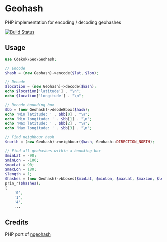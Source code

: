 # Geohash

PHP implementation for encoding / decoding geohashes

[![Build Status](https://travis-ci.org/cdekok/geo.svg?branch=develop)](https://travis-ci.org/cdekok/geo)

## Usage

```php
use Cdekok\Geo\Geohash;

// Encode
$hash = (new Geohash)->encode($lat, $lon);

// Decode
$location = (new Geohash)->decode($hash);
echo $location['latitude'] . "\n";
echo $location['longitude'] . "\n";

// Decode bounding box
$bb = (new Geohash)->deodeBbox($hash);
echo 'Min latitude: ' . $bb[0] . "\n";
echo 'Min longitude: ' . $bb[1] . "\n";
echo 'Max latitude: ' . $bb[2] . "\n";
echo 'Max longitude: ' . $bb[3] . "\n";

// Find neighbour hash
$north = (new Geohash)->neighbour($hash, Geohash::DIRECTION_NORTH);

// Find all geohashes within a bounding box
$minLat = -90;
$minLon = -180;
$maxLat = 90;
$maxLon = 180;
$length = 1;
$hashes = (new Geohash)->bboxes($minLat, $minLon, $maxLat, $maxLon, $length);
prin_r($hashes);
[
    '0',
    '1',
    '4',
    ...
```

## Credits

PHP port of [ngeohash](https://github.com/sunng87/node-geohash)
